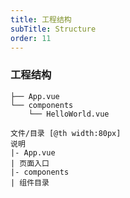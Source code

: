 ```yaml
---
title: 工程结构
subTitle: Structure
order: 11
---
```


### 工程结构

```
├── App.vue
└── components
    └── HelloWorld.vue
```

```table
文件/目录 [@th width:80px]
说明
|- App.vue
| 页面入口
|- components
| 组件目录
```